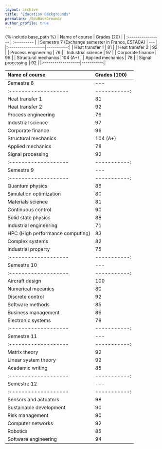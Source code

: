 ```yaml
---
layout: archive
title: "Education Backgrounds"
permalink: /EduBackGround/
author_profile: true
---
```


{% include base_path %}
| Name of course       | Grades (20)      |
| :----------------- | :---------- |
| Semestre 7 (Exchange semester in France, ESTACA)         | ---       |
|:-------------------|-----------:|
| Heat transfer 1     | 81          |
| Heat transfer 2     | 92          |
| Process engineering | 76          |
| Industrial science  | 97          |
| Corporate finance   | 96          |
| Structural mechanics| 104 (A+)    |
| Applied mechanics   | 78          |
| Signal processing   | 92          |
|:-------------------|-----------:|


| Name of course       | Grades (100)      |
| :----------------- | :---------- |
| Semestre 8         | ---       |
|:-------------------|-----------:|
| Heat transfer 1     | 81          |
| Heat transfer 2     | 92          |
| Process engineering | 76          |
| Industrial science  | 97          |
| Corporate finance   | 96          |
| Structural mechanics| 104 (A+)    |
| Applied mechanics   | 78          |
| Signal processing   | 92          |
|:-------------------|-----------:|
| Semestre 9         | ---       |
|:-------------------|-----------:|
| Quantum physics     | 86          |
| Simulation optimization | 80          |
| Materials science   | 81         |
| Continuous control  | 90          |
| Solid state physics | 88         |
| Industrial engineering | 71         |
| HPC (High performance computing) | 83       |
| Complex systems     | 82          |
| Industrial property | 75          |
|:-------------------|-----------:|
| Semestre 10        | ---       |
|:-------------------|-----------:|
| Aircraft design     | 100         |
| Numerical mecanics  | 80          |
| Discrete control    | 92          |
| Software methods    | 85          |
| Business management | 86         |
| Electronic systems  | 78          |
|:-------------------|-----------:|
| Semestre 11        | ---       |
|:-------------------|-----------:|
| Matrix theory       | 92          |
| Linear system theory| 92          |
| Academic writing    | 85          |
|:-------------------|-----------:|
| Semestre 12        | ---       |
|:-------------------|-----------:|
| Sensors and actuators | 98         |
| Sustainable development | 90         |
| Risk management     | 90          |
| Computer networks   | 92          |
| Robotics            | 85          |
| Software engineering| 94          |







